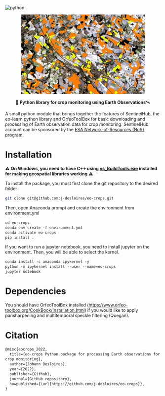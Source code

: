 
![python](https://img.shields.io/badge/python-3.9-blue?)

<div align="center">

![logo](docs/figures/s2_agriculture.jpg)

🌾 **Python library for crop monitoring using Earth Observations**🛰

</div>

A small python module that brings together the features of SentinelHub, the eo-learn python library and OrfeoToolBox for basic downloading and processing of Earth observation data for crop monitoring. 
SentinelHub account can be sponsored by the [ESA Network-of-Resources (NoR) program](https://nor-discover.cloudeo.group/Service/EDC-Sentinel-Hub/SponsoringWizardPricelist).

# Installation

⚠ **On Windows, you need to have C++ using [vs_BuildTools.exe](https://download.visualstudio.microsoft.com/download/pr/07db0e25-01f0-4ac0-946d-e03196d2cc8b/52b77ee7cb5f8e021461456006979d22bbd24d9e2d342f9a5d284567320979e1/vs_BuildTools.exe) installed for making geospatial libraries working** ⚠

To install the package, you must first clone the git repository to the desired folder

```bash
git clone git@github.com:j-desloires/eo-crops.git
```

Then, open Anaconda prompt and create the environment from environment.yml

```
cd eo-crops
conda env create -f environment.yml
conda activate eo-crops
pip install .
```


If you want to run a jupyter notebook, you need to install jupyter on the environment. Then, you will be able to select the kernel.

```
conda install -c anaconda ipykernel -y
python -m ipykernel install --user --name=eo-crops
jupyter notebook
```

# Dependencies

You should have OrfeoToolBox installed (https://www.orfeo-toolbox.org/CookBook/Installation.html) if you would like to apply pansharpening and multitemporal speckle filtering (Quegan). 

# Citation

```
@misc{eocrops_2022,
  title={eo-crops Python package for processing Earth observations for crop monitoring},
  author={Johann Desloires},
  year={2022},
  publisher={Github},
  journal={GitHub repository},
  howpublished={\url{https://github.com/j-desloires/eo-crops}},
}
```
